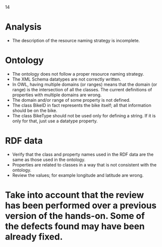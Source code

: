 14
# Analysis
- The description of the resource naming strategy is incomplete.
# Ontology
- The ontology does not follow a proper resource naming strategy.
- The XML Schema datatypes are not correctly written.
- In OWL, having multiple domains (or ranges) means that the domain (or range) is the intersection of all the classes.  The current definitions of properties with multiple domains are wrong.
- The domain and/or range of some property is not defined.
- The class BikeID in fact represents the bike itself; all that information should be on the bike.
- The class BikeType should not be used only for defining a string. If it is only for that, just use a datatype property.
# RDF data
- Verify that the class and property names used in the RDF data are the same as those used in the ontology.
- Properties are related to classes in a way that is not consistent with the ontology.
- Review the values; for example longitude and latitude are wrong.
# Take into account that the review has been performed over a previous version of the hands-on. Some of the defects found may have been already fixed.

